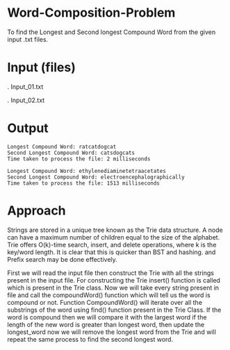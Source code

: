 # Word-Composition-Problem
To find the Longest and Second longest Compound Word from the given input .txt files.
# Input (files)
. Input_01.txt 

. Input_02.txt
# Output
```
Longest Compound Word: ratcatdogcat
Second Longest Compound Word: catsdogcats
Time taken to process the file: 2 milliseconds

Longest Compound Word: ethylenediaminetetraacetates
Second Longest Compound Word: electroencephalographically
Time taken to process the file: 1513 milliseconds
```

# Approach
Strings are stored in a unique tree known as the Trie data structure. A node can have a maximum number of children equal to the size of the alphabet. Trie offers O(k)-time search, insert, and delete operations, where k is the key/word length. It is clear that this is quicker than BST and hashing. and Prefix search may be done effectively.

First we will read the input file then construct the Trie with all the strings present in the input file. For constructing the Trie insert() function is called which is present in the Trie class. 
Now we will take every string present in file and call the compoundWord() function which will tell us the word is compound or not. Function CompoundWord() will iterate over all the substrings of the word using find() function present in the Trie Class. 
If the word is compound then we will compare it with the largest word if the length of the new word is greater than longest word, then update the longest_word
now we will remove the longest word from the Trie and will repeat the same process to find the second longest word.





